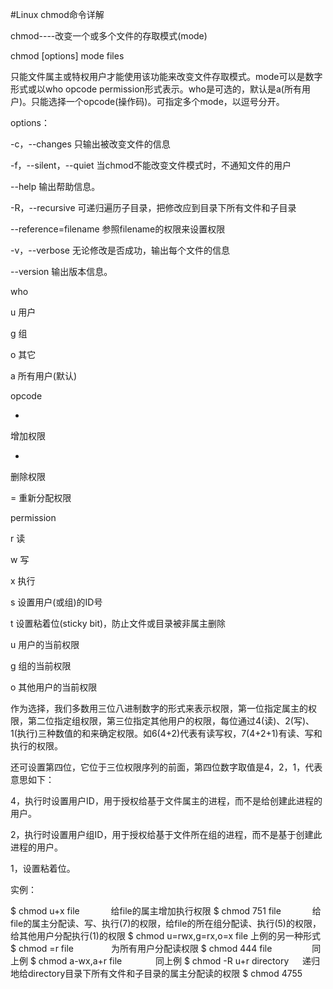 #Linux chmod命令详解

chmod----改变一个或多个文件的存取模式(mode)

chmod [options] mode files

只能文件属主或特权用户才能使用该功能来改变文件存取模式。mode可以是数字形式或以who opcode permission形式表示。who是可选的，默认是a(所有用户)。只能选择一个opcode(操作码)。可指定多个mode，以逗号分开。

options：

-c，--changes
只输出被改变文件的信息

-f，--silent，--quiet
当chmod不能改变文件模式时，不通知文件的用户

--help
输出帮助信息。

-R，--recursive
可递归遍历子目录，把修改应到目录下所有文件和子目录

--reference=filename
参照filename的权限来设置权限

-v，--verbose
无论修改是否成功，输出每个文件的信息

--version
输出版本信息。

who

u
用户

g
组

o
其它

a
所有用户(默认)

opcode

+
增加权限

-
删除权限

=
重新分配权限

permission

r
读

w
写

x
执行

s
设置用户(或组)的ID号

t
设置粘着位(sticky bit)，防止文件或目录被非属主删除

u
用户的当前权限

g
组的当前权限

o
其他用户的当前权限

作为选择，我们多数用三位八进制数字的形式来表示权限，第一位指定属主的权限，第二位指定组权限，第三位指定其他用户的权限，每位通过4(读)、2(写)、1(执行)三种数值的和来确定权限。如6(4+2)代表有读写权，7(4+2+1)有读、写和执行的权限。

还可设置第四位，它位于三位权限序列的前面，第四位数字取值是4，2，1，代表意思如下：

4，执行时设置用户ID，用于授权给基于文件属主的进程，而不是给创建此进程的用户。

2，执行时设置用户组ID，用于授权给基于文件所在组的进程，而不是基于创建此进程的用户。

1，设置粘着位。

实例：

$ chmod u+x file                　　　   给file的属主增加执行权限
$ chmod 751 file                　　　   给file的属主分配读、写、执行(7)的权限，给file的所在组分配读、执行(5)的权限，给其他用户分配执行(1)的权限
$ chmod u=rwx,g=rx,o=x file      上例的另一种形式
$ chmod =r file                 　　　　为所有用户分配读权限
$ chmod 444 file              　　　　 同上例
$ chmod a-wx,a+r   file   　　 　   同上例
$ chmod -R u+r directory       　   递归地给directory目录下所有文件和子目录的属主分配读的权限
$ chmod 4755    

